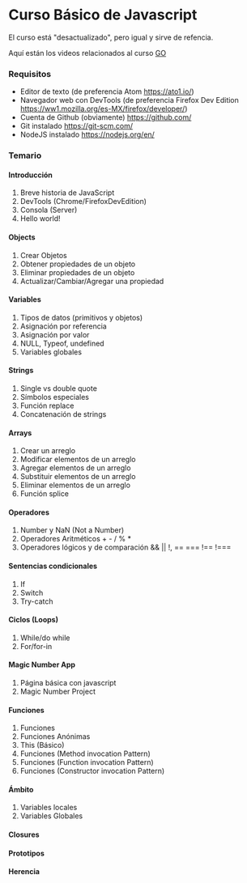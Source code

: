 # Curso Básico de Javascript

El curso está "desactualizado", pero igual y sirve de refencia.

Aquí están los videos relacionados al curso [GO](https://www.youtube.com/watch?v=0PsoMisYwFQ&list=PLYrL-oKfpxEgU0LS3Dn-JE1qzgYTtqZyR)

### Requisitos
- Editor de texto (de preferencia Atom https://ato1.io/)
- Navegador web con DevTools (de preferencia Firefox Dev Edition https://ww1.mozilla.org/es-MX/firefox/developer/)
- Cuenta de Github (obviamente) https://github.com/
- Git instalado https://git-scm.com/
- NodeJS instalado https://nodejs.org/en/


### Temario
#### Introducción
1. Breve historia de JavaScript
1. DevTools (Chrome/FirefoxDevEdition)
1. Consola (Server)
1. Hello world!

#### Objects
1. Crear Objetos
1. Obtener propiedades de un objeto
1. Eliminar propiedades de un objeto
1. Actualizar/Cambiar/Agregar una propiedad

#### Variables
1. Tipos de datos (primitivos y objetos)
1. Asignación por referencia
1. Asignación por valor
1. NULL, Typeof, undefined
1. Variables globales

#### Strings
1. Single vs double quote
1. Símbolos especiales
1. Función replace
1. Concatenación de strings

#### Arrays
1. Crear un arreglo
1. Modificar elementos de un arreglo
1. Agregar elementos de un arreglo
1. Substituir elementos de un arreglo
1. Eliminar elementos de un arreglo
1. Función splice

#### Operadores
1. Number y NaN (Not a Number)
1. Operadores Aritméticos + - / % *
1. Operadores lógicos y de comparación && || !, == === !== !===

#### Sentencias condicionales
1. If
1. Switch
1. Try-catch

#### Ciclos (Loops)
1. While/do while
1. For/for-in

#### Magic Number App
1. Página básica con javascript
1. Magic Number Project


#### Funciones
1. Funciones
1. Funciones Anónimas
1. This (Básico)
1. Funciones (Method invocation Pattern)
1. Funciones (Function invocation Pattern)
1. Funciones (Constructor invocation Pattern)

#### Ámbito
1. Variables locales
1. Variables Globales

#### Closures

#### Prototipos

#### Herencia

